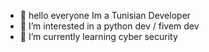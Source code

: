 - 👋 hello everyone Im a Tunisian Developer 
- 👀 I’m interested in a python dev / fivem dev
- 🌱 I’m currently learning cyber security



<!---
sklucifer78/sklucifer78 is a ✨ special ✨ repository because its `README.md` (this file) appears on your GitHub profile.
You can click the Preview link to take a look at your changes.
--->

